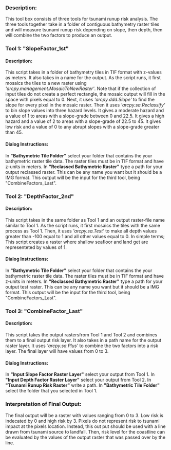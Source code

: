 ### Description:
This tool box consists of three tools for tsunami runup risk analysis. The three tools together take in a folder of contiguous bathymetry raster tiles and will measure tsunami runup risk depending on slope, then depth, then will combine the two factors to produce an output. 

### Tool 1: "SlopeFactor_1st"
#### Description:
This script takes in a folder of bathymetry tiles in TIF format with z-values as meters. It also takes in a name for the output. As the script runs, it first mosaics the tiles to a new raster using *'arcpy.management.MosaicToNewRaster'*. Note that if the collection of input tiles do not create a perfect rectangle, the mosaic output will fill in the space with pixels equal to 0. Next, it uses *'arcpy.ddd.Slope'* to find the slope for every pixel in the mosaic raster. Then it uses *'arcpy.sa.Reclassify'* to bin slope values into three hazard levels. It gives a moderate hazard and a value of 1 to areas with a slope-grade between 0 and 22.5. It gives a high hazard and a value of 2 to areas with a slope-grade of 22.5 to 45. It gives low risk and a value of 0 to any abrupt slopes with a slope-grade greater than 45.
#### Dialog Instructions:
In **"Bathymetric Tile Folder"** select your folder that contains the your bathymetric raster tile data. The raster tiles must be in TIF format and have z-units in meters.
In **"Reclassed Bathymetric Raster"** type a path for your output reclassed raster. This can be any name you want but it should be a IMG format. This output will be the input for the third tool, being "CombineFactors_Last".

### Tool 2: "DepthFactor_2nd"
#### Description:
This script takes in the same folder as Tool 1 and an output raster-file name similar to Tool 1. As the script runs, it first mosaics the tiles with the same process as Tool 1. Then, it uses *'arcpy.sa.Test'* to make all depth values greater than -100 equal to 1 and all other values equal to 0. In simple terms; This script creates a raster where shallow seafloor and land get are representeted by values of 1.
#### Dialog Instructions:
In **"Bathymetric Tile Folder"** select your folder that contains the your bathymetric raster tile data. The raster tiles must be in TIF format and have z-units in meters.
In **"Reclassed Bathymetric Raster"** type a path for your output test raster. This can be any name you want but it should be a IMG format. This output will be the input for the third tool, being "CombineFactors_Last".

### Tool 3: "CombineFactor_Last"
#### Description: 
This script takes the output rastersfrom Tool 1 and Tool 2 and combines them to a final output risk layer. It also takes in a path name for the output raster layer. It uses *'arcpy.sa.Plus'* to combine the two factors into a risk layer. The final layer will have values from 0 to 3.
#### Dialog Instructions:
In **"Input Slope Factor Raster Layer"** select your output from Tool 1. In **"Input Depth Factor Raster Layer"** select your output from Tool 2. In **"Tsunami Runup Risk Raster"** write a path. In **"Bathymetric Tile Folder"** select the folder that you selected in Tool 1.

### Interpretation of Final Output:
The final output will be a raster with values ranging from 0 to 3. Low risk is indecated by 0 and high risk by 3. Pixels do not represent risk to tsunami impact at the pixels location. Instead, this out put should be used with a line drawn from tsunami source to landfall. Then, risk level for the coastline can be evaluated by the values of the output raster that was passed over by the line.